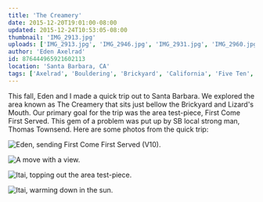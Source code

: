 ```yaml
---
title: 'The Creamery'
date: 2015-12-20T19:01:00-08:00
updated: 2015-12-24T10:53:05-08:00
thumbnail: 'IMG_2913.jpg'
uploads: ['IMG_2913.jpg', 'IMG_2946.jpg', 'IMG_2931.jpg', 'IMG_2960.jpg']
author: 'Eden Axelrad'
id: 876444965921602113
location: 'Santa Barbara, CA'
tags: ['Axelrad', 'Bouldering', 'Brickyard', 'California', 'Five Ten', 'highball', 'sandstone', 'Santa Barbara']
---
```


This fall, Eden and I made a quick trip out to Santa Barbara. We explored the area known as The Creamery that sits just bellow the Brickyard and Lizard's Mouth. Our primary goal for the trip was the area test-piece, First Come First Served. This gem of a problem was put up by SB local strong man, Thomas Townsend. Here are some photos from the quick trip:

![Eden, sending First Come First Served (V10).](uploads/IMG_2913.jpg)

![A move with a view.](uploads/IMG_2946.jpg)

![Itai, topping out the area test-piece.](uploads/IMG_2931.jpg)

![Itai, warming down in the sun.](uploads/IMG_2960.jpg)
